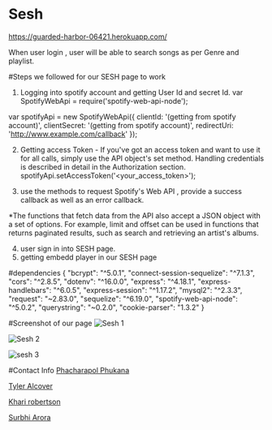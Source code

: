 # Sesh

https://guarded-harbor-06421.herokuapp.com/

When user login , user will be able to search songs as per Genre and playlist. 

#Steps we followed for our SESH page to work 
1. Logging into spotify account and getting User Id and secret Id. 
var SpotifyWebApi = require('spotify-web-api-node');

var spotifyApi = new SpotifyWebApi({
  clientId: '(getting from spotify account)',
  clientSecret: '(getting from spotify account)',
  redirectUri: 'http://www.example.com/callback'
});

2. Getting access Token - If you've got an access token and want to use it for all calls, simply use the API object's set method. Handling credentials is described in detail in the Authorization section.
spotifyApi.setAccessToken('<your_access_token>');

3. use the methods to request Spotify's Web API , provide a success callback as well as an error callback.

*The functions that fetch data from the API also accept a JSON object with a set of options. For example, limit and offset can be used in functions that returns paginated results, such as search and retrieving an artist's albums.

4. user sign in into SESH page. 
5. getting embedd player in our SESH page 


#dependencies
{
    "bcrypt": "^5.0.1",
    "connect-session-sequelize": "^7.1.3",
    "cors": "^2.8.5",
    "dotenv": "^16.0.0",
    "express": "^4.18.1",
    "express-handlebars": "^6.0.5",
    "express-session": "^1.17.2",
    "mysql2": "^2.3.3",
    "request": "~2.83.0",
    "sequelize": "^6.19.0",
    "spotify-web-api-node": "^5.0.2",
    "querystring": "~0.2.0",
    "cookie-parser": "1.3.2"
  }

#Screenshot of our page 
![Sesh 1](https://user-images.githubusercontent.com/55901542/168380657-1a64c30f-e94d-4da5-acbb-67f5b9a0415d.JPG)

![Sesh 2](https://user-images.githubusercontent.com/55901542/168380662-96265578-b955-4d35-8ba5-6c7bb8162630.JPG)


![sesh 3](https://user-images.githubusercontent.com/55901542/168380669-eb9801aa-75f5-467c-9998-dfd3f1ba9437.JPG)

#Contact Info 
[Phacharapol Phukana](https://github.com/Phacharapol18)

[Tyler Alcover](https://github.com/KIMOISQUIGGLES)

[Khari robertson](https://github.com/krober45)

[Surbhi Arora](https://github.com/Surbhiarora3)
